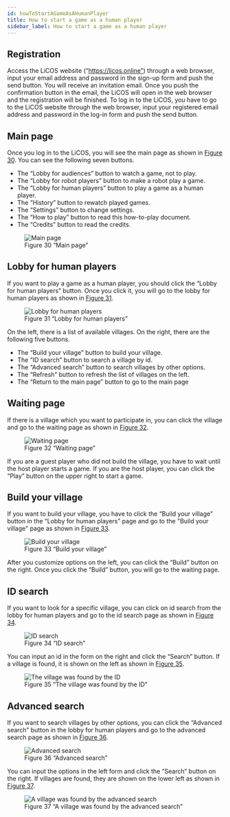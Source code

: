 ```yaml
---
id: howToStartAGameAsAHumanPlayer
title: How to start a game as a human player
sidebar_label: How to start a game as a human player
---
```

## Registration

Access the LiCOS website (“https://licos.online”) through a web browser, input your email address and password in the sign-up form and push the send button. You will receive an invitation email. Once you push the confirmation button in the email, the LiCOS will open in the web browser and the registration will be finished. To log in to the LiCOS, you have to go to the LiCOS website through the web browser, input your registered email address and password in the log-in form and push the send button.

## Main page

Once you log in to the LiCOS, you will see the main page as shown in [Figure 30](#figure30). You can see the following seven buttons.

- The “Lobby for audiences” button to watch a game, not to play.
- The “Lobby for robot players” button to make a robot play a game.
- The “Lobby for human players” button to play a game as a human player.
- The “History” button to rewatch played games.
- The “Settings” button to change settings.
- The “How to play” button to read this how-to-play document.
- The “Credits” button to read the credits.

<figure id="figure30">
  <img
    alt="Main page"
    src="/img/en/mainPage.png"
  >
  <figcaption>Figure 30 “Main page”</figcaption>
</figure>

## Lobby for human players

If you want to play a game as a human player, you should click the “Lobby for human players” button. Once you click it, you will go to the lobby for human players as shown in [Figure 31](#figure31).

<figure id="figure31">
  <img
    alt="Lobby for human players"
    src="/img/en/humanLobby.png"
  >
  <figcaption>Figure 31 “Lobby for human players”</figcaption>
</figure>

On the left, there is a list of available villages. On the right, there are the following five buttons.
- The “Build your village” button to build your village.
- The ”ID search” button to search a village by id.
- The “Advanced search” button to search villages by other options.
- The “Refresh” button to refresh the list of villages on the left.
- The “Return to the main page” button to go to the main page

## Waiting page

If there is a village which you want to participate in, you can click the village and go to the waiting page as shown in [Figure 32](#figure32). 

<figure id="figure32">
  <img
    alt="Waiting page"
    src="/img/en/waitingPage.png"
  >
  <figcaption>Figure 32 “Waiting page”</figcaption>
</figure>

If you are a guest player who did not build the village, you have to wait until the host player starts a game. If you are the host player, you can click the “Play” button on the upper right to start a game.

## Build your village

If you want to build your village, you have to click the “Build your village” button in the “Lobby for human players” page and go to the "Build your village" page as shown in [Figure 33](#figure33).

<figure id="figure33">
  <img
    alt="Build your village"
    src="/img/en/buildVillage.png"
  >
  <figcaption>Figure 33 “Build your village”</figcaption>
</figure>

After you customize options on the left, you can click the “Build” button on the right. Once you click the “Build” button, you will go to the waiting page.

## ID search

If you want to look for a specific village, you can click on id search from the lobby for human players and go to the id search page as shown in [Figure 34](#figure34).

<figure id="figure34">
  <img
    alt="ID search"
    src="/img/en/idSearch1.png"
  >
  <figcaption>Figure 34 “ID search”</figcaption>
</figure>

You can input an id in the form on the right and click the “Search” button. If a village is found, it is shown on the left as shown in [Figure 35](#figure35).

<figure id="figure35">
  <img
    alt="The village was found by the ID"
    src="/img/en/idSearch2.png"
  >
  <figcaption>Figure 35 “The village was found by the ID”</figcaption>
</figure>

## Advanced search

If you want to search villages by other options, you can click the “Advanced search” button in the lobby for human players and go to the advanced search page as shown in [Figure 36](#figure36).

<figure id="figure36">
  <img
    alt="Advanced search"
    src="/img/en/advancedSearch1.png"
  >
  <figcaption>Figure 36 “Advanced search”</figcaption>
</figure>

You can input the options in the left form and click the “Search” button on the right. If villages are found, they are shown on the lower left as shown in [Figure 37](#figure37).

<figure id="figure37">
  <img
    alt="A village was found by the advanced search"
    src="/img/en/advancedSearch2.png"
  >
  <figcaption>Figure 37 “A village was found by the advanced search”</figcaption>
</figure>